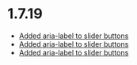 # 1.7.19
- [Added aria-label to slider buttons](https://github.com/moori-net/MoorlFoundation/commit/f3579dd9)
- [Added aria-label to slider buttons](https://github.com/moori-net/MoorlFoundation/commit/0a23479e)
- [Added aria-label to slider buttons](https://github.com/moori-net/MoorlFoundation/commit/50b0e17f)